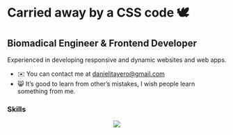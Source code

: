 # Carried away by a CSS code 🕊️

Biomadical Engineer & Frontend Developer
-----------------------------------------

Experienced in developing responsive and dynamic websites and web apps. 

* ✉️ You can contact me at [danielitayero@gmail.com](mailto:danielitayero@gmail.com)
* 😸 It’s good to learn from other’s mistakes, I wish people learn something from me.

### Skills

<p align="center">
 <a href="https://skillicons.dev">
   <img src="https://skillicons.dev/icons?i=git,css,html,js,ts,react,nextjs,vite,reactnative" />
 </a>
</p>






